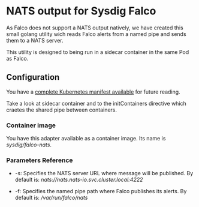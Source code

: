 # NATS output for Sysdig Falco

As Falco does not support a NATS output natively, we have created this small
golang utility wich reads Falco alerts from a named pipe and sends them to a
NATS server.

This utility is designed to being run in a sidecar container in the same
Pod as Falco.

## Configuration

You have a [complete Kubernetes manifest available](https://github.com/draios/falco/tree/kubernetes-response-engine/deployment/falco-daemonset.yaml) for future reading.

Take a look at sidecar container and to the initContainers directive which
craetes the shared pipe between containers.

### Container image

You have this adapter available as a container image. Its name is *sysdig/falco-nats*.

### Parameters Reference

* -s: Specifies the NATS server URL where message will be published.  By default
    is: *nats://nats.nats-io.svc.cluster.local:4222*

* -f: Specifies the named pipe path where Falco publishes its alerts. By default
    is: */var/run/falco/nats*
